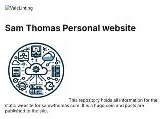 ![ValeLinting](https://github.com/sam-w-thomas/samwthomas.com/workflows/samwthomas-vale-lint.yml/badge.svg)
# Sam Thomas Personal website
<img src="static/logo.jpeg" alt="drawing" width="200" />
This repository holds all information for the static website for samwthomas.com. It is a hugo.com and posts are published to the site. 
